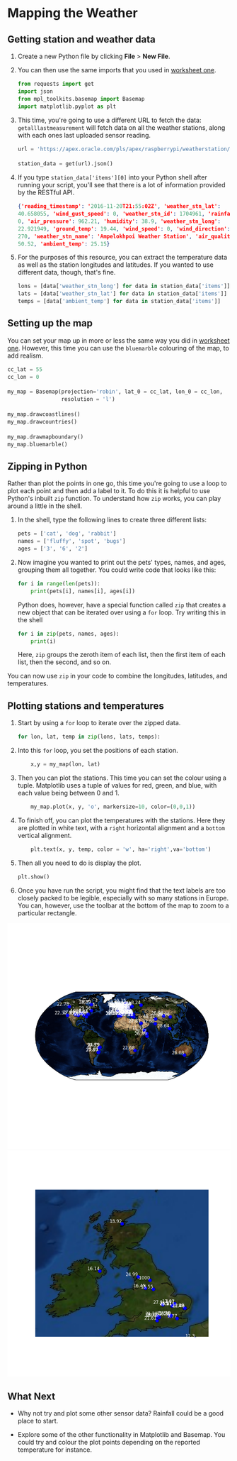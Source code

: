 # Mapping the Weather

## Getting station and weather data

1. Create a new Python file by clicking **File** > **New File**.
1. You can then use the same imports that you used in [worksheet one](worksheet.md).

    ``` python
    from requests import get
    import json
    from mpl_toolkits.basemap import Basemap
    import matplotlib.pyplot as plt
    ```
    
1. This time, you're going to use a different URL to fetch the data: `getalllastmeasurement` will fetch data on all the weather stations, along with each ones last uploaded sensor reading.

    ``` python
    url = 'https://apex.oracle.com/pls/apex/raspberrypi/weatherstation/getalllastmeasurement'

    station_data = get(url).json()
    ```

1. If you type `station_data['items'][0]` into your Python shell after running your script, you'll see that there is a lot of information provided by the RESTful API.

    ``` json
    {'reading_timestamp': '2016-11-20T21:55:02Z', 'weather_stn_lat':
    40.658055, 'wind_gust_speed': 0, 'weather_stn_id': 1704961, 'rainfall':
    0, 'air_pressure': 962.21, 'humidity': 38.9, 'weather_stn_long':
    22.921949, 'ground_temp': 19.44, 'wind_speed': 0, 'wind_direction':
    270, 'weather_stn_name': 'Ampelokhpoi Weather Station', 'air_quality':
    50.52, 'ambient_temp': 25.15}
    ```

1. For the purposes of this resource, you can extract the temperature data as well as the station longitudes and latitudes. If you wanted to use different data, though, that's fine.

    ``` python
    lons = [data['weather_stn_long'] for data in station_data['items']]
    lats = [data['weather_stn_lat'] for data in station_data['items']]
    temps = [data['ambient_temp'] for data in station_data['items']]
    ```

## Setting up the map

You can set your map up in more or less the same way you did in [worksheet one](worksheet.md). However, this time you can use the `bluemarble` colouring of the map, to add realism.

``` python
cc_lat = 55
cc_lon = 0

my_map = Basemap(projection='robin', lat_0 = cc_lat, lon_0 = cc_lon,
                 resolution = 'l')

my_map.drawcoastlines()
my_map.drawcountries()

my_map.drawmapboundary()
my_map.bluemarble()
```

## Zipping in Python

Rather than plot the points in one go, this time you're going to use a loop to plot each point and then add a label to it. To do this it is helpful to use Python's inbuilt `zip` function. To understand how `zip` works, you can play around a little in the shell.

1. In the shell, type the following lines to create three different lists:

    ``` python
    pets = ['cat', 'dog', 'rabbit']
    names = ['fluffy', 'spot', 'bugs']
    ages = ['3', '6', '2']
    ```

1. Now imagine you wanted to print out the pets' types, names, and ages, grouping them all together. You could write code that looks like this:

    ``` python
    for i in range(len(pets)):
        print(pets[i], names[i], ages[i])
    ```

    Python does, however, have a special function called `zip` that creates a new object that can be iterated over using a `for` loop. Try writing this in the shell

    ``` python
    for i in zip(pets, names, ages):
        print(i)
    ```

    Here, `zip` groups the zeroth item of each list, then the first item of each list, then the second, and so on.
    
You can now use `zip` in your code to combine the longitudes, latitudes, and temperatures.

## Plotting stations and temperatures

1. Start by using a `for` loop to iterate over the zipped data.

    ``` python
    for lon, lat, temp in zip(lons, lats, temps):
    ```

1. Into this `for` loop, you set the positions of each station.

    ``` python
        x,y = my_map(lon, lat)
    ```

1. Then you can plot the stations. This time you can set the colour using a tuple. Matplotlib uses a tuple of values for red, green, and blue, with each value being between 0 and 1.

    ``` python
        my_map.plot(x, y, 'o', markersize=10, color=(0,0,1))
    ```

1. To finish off, you can plot the temperatures with the stations. Here they are plotted in white text, with a `right` horizontal alignment and a `bottom` vertical alignment.

    ``` python
        plt.text(x, y, temp, color = 'w', ha='right',va='bottom')
    ```

1. Then all you need to do is display the plot.

    ``` python
    plt.show()
    ```

1. Once you have run the script, you might find that the text labels are too closely packed to be legible, especially with so many stations in Europe. You can, however, use the toolbar at the bottom of the map to zoom to a particular rectangle.

![global](images/global_temp.png)
![uk](images/uk_temp.png)

## What Next

- Why not try and plot some other sensor data? Rainfall could be a good place to start.

- Explore some of the other functionality in Matplotlib and Basemap. You could try and colour the plot points depending on the reported temperature for instance.
